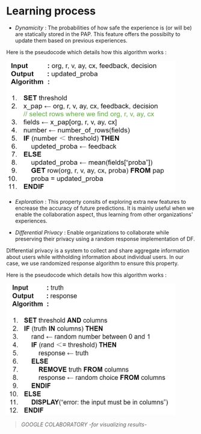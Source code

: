 # Learning process

* _Dynamicity_ : The probabilities of how safe the experience is (or will be) are statically stored in the PAP. This feature offers the possibilty to update them based on previous experiences.

Here is the pseudocode which details how this algorithm works :

<img src="../images/dynamicpseudo.PNG" width="450" height="350">

* _Exploration_ : This property consits of exploring extra new features to encrease the accuracy of future predictions. It is mainly useful when we enable the collaboration aspect, thus learning from other organizations' experiences.

* _Differential Privacy_ : Enable organizations to collaborate while preserving their privacy using a random response implementation of DF.

Differential privacy is a system to collect and share aggregate information about users while withholding information about individual users. In our case, we use randomized response algorithm to ensure this property.

Here is the pseudocode which details how this algorithm works :

<img src="../images/randompseudo.PNG" width="450" height="350">

> _GOOGLE COLABORATORY -for visualizing results-_
